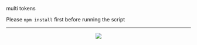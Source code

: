 multi tokens

Please ```npm install``` first before running the script

<hr>

<p align="center">
  <a href="https://star-history.com/#4levy/Streaming-status-render&Tips-Discord/Cwelium&Date&theme=dark">
    <img src="https://api.star-history.com/svg?repos=4levy/Streaming-status-render&type=Date&theme=dark"">
  </a>
</p>

